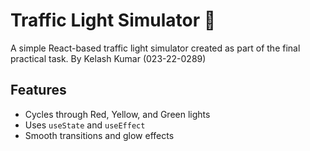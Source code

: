 # Traffic Light Simulator 🚦

A simple React-based traffic light simulator created as part of the final practical task. By Kelash Kumar (023-22-0289)

## Features
- Cycles through Red, Yellow, and Green lights
- Uses `useState` and `useEffect`
- Smooth transitions and glow effects
